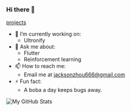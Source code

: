 ### Hi there 👋

<!--**tianhaoz95/tianhaoz95** is a ✨ _special_ ✨ repository because its `README.md` (this file) appears on your GitHub profile.-->

[projects](./projects)

- 🔭 I’m currently working on:
  - Ultronify
- 💬 Ask me about:
  - Flutter
  - Reinforcement learning
- 📫 How to reach me:
  - Email me at jacksonzhou666@gmail.com
- ⚡ Fun fact:
  - A boba a day keeps bugs away.

![My GitHub Stats](https://github-readme-stats.vercel.app/api?username=tianhaoz95&&show_icons=true&theme=radical)
